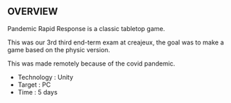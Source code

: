 OVERVIEW
-------------------------------------------------------------------------------------------

Pandemic Rapid Response is a classic tabletop game.

This was our 3rd third end-term exam at creajeux, the goal was to make a game based on the physic version.

This was made remotely because of the covid pandemic.

- Technology : Unity
- Target : PC
- Time : 5 days
